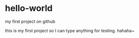 # hello-world
my first project on github

this is my first project so I can type anything for testing. hahaha~
